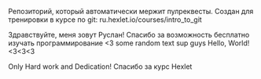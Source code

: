 Репозиторий, который автоматически мержит пулреквесты. Создан для тренировки в курсе по git: ru.hexlet.io/courses/intro_to_git

Здравствуйте, меня зовут Руслан! Спасибо за возможность бесплатно изучать программирование <3
some random text
sup guys
Hello, World! <3<3<3

Only Hard work and Dedication!
Спасибо за курс Hexlet
